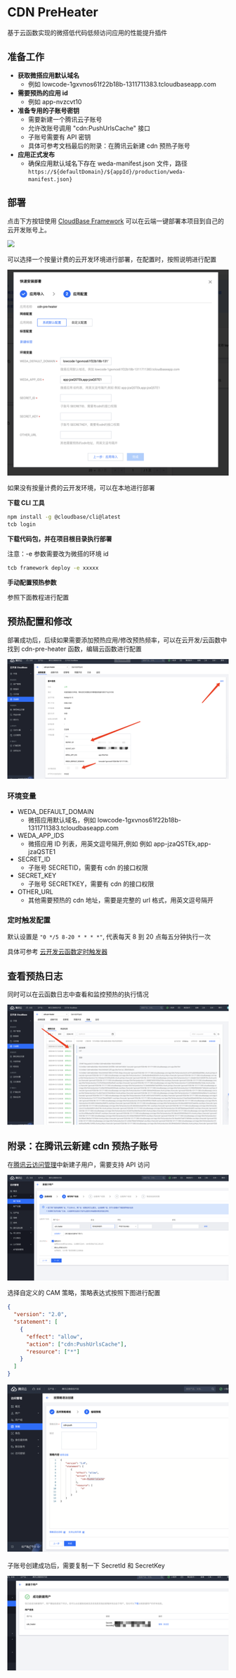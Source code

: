 # CDN PreHeater

基于云函数实现的微搭低代码低频访问应用的性能提升插件

## 准备工作

- **获取微搭应用默认域名**
  - 例如 lowcode-1gxvnos61f22b18b-1311711383.tcloudbaseapp.com
- **需要预热的应用 id**
  - 例如 app-nvzcvt10
- **准备专用的子账号密钥**
  - 需要新建一个腾讯云子账号
  - 允许改账号调用 "cdn:PushUrlsCache" 接口
  - 子账号需要有 API 密钥
  - 具体可参考文档最后的附录：在腾讯云新建 cdn 预热子账号
- **应用正式发布**
  - 确保应用默认域名下存在 weda-manifest.json 文件，路径 `https://${defaultDomain}/${appId}/production/weda-manifest.json}`

## 部署

点击下方按钮使用 [CloudBase Framework](https://github.com/TencentCloudBase/cloudbase-framework) 可以在云端一键部署本项目到自己的云开发账号上。

[![](https://main.qcloudimg.com/raw/67f5a389f1ac6f3b4d04c7256438e44f.svg)](https://console.cloud.tencent.com/tcb/env/index?action=CreateAndDeployCloudBaseProject&appUrl=https%3A%2F%2Fgithub.com%2FTencentCloudBase%2Fcdn-pre-heater&branch=main)

可以选择一个按量计费的云开发环境进行部署，在配置时，按照说明进行配置

![](https://raw.githubusercontent.com/binggg/storage/main/cdn202304131334232.png)

如果没有按量计费的云开发环境，可以在本地进行部署

**下载 CLI 工具**

```bash
npm install -g @cloudbase/cli@latest
tcb login
```

**下载代码包，并在项目根目录执行部署**

注意：-e 参数需要改为微搭的环境 id

```bash
tcb framework deploy -e xxxxx
```

**手动配置预热参数**

参照下面教程进行配置

## 预热配置和修改

部署成功后，后续如果需要添加预热应用/修改预热频率，可以在云开发/云函数中找到 cdn-pre-heater 函数，编辑云函数进行配置

![](https://raw.githubusercontent.com/binggg/storage/main/cdn202304131336529.png)

### 环境变量

- WEDA_DEFAULT_DOMAIN
  - 微搭应用默认域名，例如 lowcode-1gxvnos61f22b18b-1311711383.tcloudbaseapp.com
- WEDA_APP_IDS
  - 微搭应用 ID 列表，用英文逗号隔开,例如 例如 app-jzaQSTEk,app-jzaQSTE1
- SECRET_ID
  - 子账号 SECRETID，需要有 cdn 的接口权限
- SECRET_KEY
  - 子账号 SECRETKEY，需要有 cdn 的接口权限
- OTHER_URL
  - 其他需要预热的 cdn 地址，需要是完整的 url 格式，用英文逗号隔开

### 定时触发配置

默认设置是 `"0 */5 8-20 * * * *"`, 代表每天 8 到 20 点每五分钟执行一次

具体可参考 [云开发云函数定时触发器](https://docs.cloudbase.net/cloud-function/timer-trigger)

## 查看预热日志

同时可以在云函数日志中查看和监控预热的执行情况

![](https://raw.githubusercontent.com/binggg/storage/main/cdn202304131339772.png)

## 附录：在腾讯云新建 cdn 预热子账号

在[腾讯云访问管理](https://console.cloud.tencent.com/cam)中新建子用户，需要支持 API 访问

![](https://raw.githubusercontent.com/binggg/storage/main/cdn202304131322450.png)

选择自定义的 CAM 策略，策略表达式按照下图进行配置

```json
{
  "version": "2.0",
  "statement": [
    {
      "effect": "allow",
      "action": ["cdn:PushUrlsCache"],
      "resource": ["*"]
    }
  ]
}
```

![](https://raw.githubusercontent.com/binggg/storage/main/cdn202304131323698.png)

子账号创建成功后，需要复制一下 SecretId 和 SecretKey

![](https://raw.githubusercontent.com/binggg/storage/main/cdn202304131323038.png)
